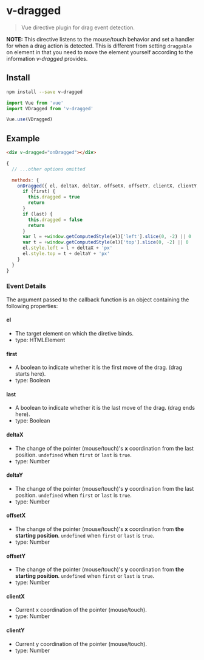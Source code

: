# v-dragged
> Vue directive plugin for drag event detection.

**NOTE:** This directive listens to the mouse/touch behavior and set a handler for when a drag action is detected. This is different from setting `draggable` on element in that you need to move the element yourself according to the information *v-dragged* provides.

## Install

```bash
npm install --save v-dragged
```
```js
import Vue from 'vue'
import VDragged from 'v-dragged'

Vue.use(VDragged) 
```

## Example

```html
<div v-dragged="onDragged"></div>
```
```js
{
  // ...other options omitted

  methods: {
    onDragged({ el, deltaX, deltaY, offsetX, offsetY, clientX, clientY, first, last }) {
      if (first) {
        this.dragged = true
        return
      }
      if (last) {
        this.dragged = false
        return
      }
      var l = +window.getComputedStyle(el)['left'].slice(0, -2) || 0
      var t = +window.getComputedStyle(el)['top'].slice(0, -2) || 0
      el.style.left = l + deltaX + 'px'
      el.style.top = t + deltaY + 'px'
    }
  }
}
```

### Event Details

The argument passed to the callback function is an object containing the following properties:

#### el
- The target element on which the diretive binds.
- type: HTMLElement

#### first
- A boolean to indicate whether it is the first move of the drag. (drag starts here).
- type: Boolean

#### last
- A boolean to indicate whether it is the last move of the drag. (drag ends here).
- type: Boolean

#### deltaX
- The change of the pointer (mouse/touch)'s **x** coordination  from the last position. `undefined` when `first` or `last` is `true`.
- type: Number

#### deltaY
- The change of the pointer (mouse/touch)'s **y** coordination  from the last position. `undefined` when `first` or `last` is `true`.
- type: Number

#### offsetX
- The change of the pointer (mouse/touch)'s **x** coordination  from **the starting position**. `undefined` when `first` or `last` is `true`.
- type: Number

#### offsetY
- The change of the pointer (mouse/touch)'s **y** coordination from **the starting position**. `undefined` when `first` or `last` is `true`.
- type: Number

#### clientX
- Current x coordination of the pointer (mouse/touch).
- type: Number

#### clientY
- Current y coordination of the pointer (mouse/touch).
- type: Number